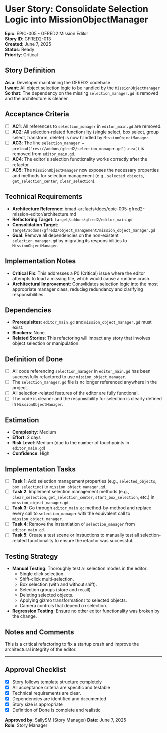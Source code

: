 # User Story: Consolidate Selection Logic into MissionObjectManager

**Epic**: EPIC-005 - GFRED2 Mission Editor  
**Story ID**: GFRED2-013  
**Created**: June 7, 2025  
**Status**: Ready  
**Priority**: Critical

## Story Definition
**As a**: Developer maintaining the GFRED2 codebase  
**I want**: All object selection logic to be handled by the `MissionObjectManager`  
**So that**: The dependency on the missing `selection_manager.gd` is removed and the architecture is cleaner.

## Acceptance Criteria
- [ ] **AC1**: All references to `selection_manager` in `editor_main.gd` are removed.
- [ ] **AC2**: All selection-related functionality (single select, box select, group select, transform, delete) is now handled by `MissionObjectManager`.
- [ ] **AC3**: The line `selection_manager = preload("res://addons/gfred2/selection_manager.gd").new()` is removed from `editor_main.gd`.
- [ ] **AC4**: The editor's selection functionality works correctly after the refactor.
- [ ] **AC5**: The `MissionObjectManager` now exposes the necessary properties and methods for selection management (e.g., `selected_objects`, `get_selection_center`, `clear_selection`).

## Technical Requirements
- **Architecture Reference**: bmad-artifacts/docs/epic-005-gfred2-mission-editor/architecture.md
- **Refactoring Target**: `target/addons/gfred2/editor_main.gd`
- **Consolidation Target**: `target/addons/gfred2/object_management/mission_object_manager.gd`
- **Goal**: Remove all dependencies on the non-existent `selection_manager.gd` by migrating its responsibilities to `MissionObjectManager`.

## Implementation Notes
- **Critical Fix**: This addresses a P0 (Critical) issue where the editor attempts to load a missing file, which would cause a runtime crash.
- **Architectural Improvement**: Consolidates selection logic into the most appropriate manager class, reducing redundancy and clarifying responsibilities.

## Dependencies
- **Prerequisites**: `editor_main.gd` and `mission_object_manager.gd` must exist.
- **Blockers**: None.
- **Related Stories**: This refactoring will impact any story that involves object selection or manipulation.

## Definition of Done
- [ ] All code referencing `selection_manager` in `editor_main.gd` has been successfully refactored to use `mission_object_manager`.
- [ ] The `selection_manager.gd` file is no longer referenced anywhere in the project.
- [ ] All selection-related features of the editor are fully functional.
- [ ] The code is cleaner and the responsibility for selection is clearly defined in `MissionObjectManager`.

## Estimation
- **Complexity**: Medium
- **Effort**: 2 days
- **Risk Level**: Medium (due to the number of touchpoints in `editor_main.gd`)
- **Confidence**: High

## Implementation Tasks
- [ ] **Task 1**: Add selection management properties (e.g., `selected_objects`, `box_selecting`) to `mission_object_manager.gd`.
- [ ] **Task 2**: Implement selection management methods (e.g., `clear_selection`, `get_selection_center`, `start_box_selection`, etc.) in `mission_object_manager.gd`.
- [ ] **Task 3**: Go through `editor_main.gd` method-by-method and replace every call to `selection_manager` with the equivalent call to `mission_object_manager`.
- [ ] **Task 4**: Remove the instantiation of `selection_manager` from `editor_main.gd`.
- [ ] **Task 5**: Create a test scene or instructions to manually test all selection-related functionality to ensure the refactor was successful.

## Testing Strategy
- **Manual Testing**: Thoroughly test all selection modes in the editor:
  - Single click selection.
  - Shift-click multi-selection.
  - Box selection (with and without shift).
  - Selection groups (store and recall).
  - Deleting selected objects.
  - Applying gizmo transformations to selected objects.
  - Camera controls that depend on selection.
- **Regression Testing**: Ensure no other editor functionality was broken by the change.

## Notes and Comments
This is a critical refactoring to fix a startup crash and improve the architectural integrity of the editor.

---

## Approval Checklist
- [x] Story follows template structure completely
- [x] All acceptance criteria are specific and testable
- [x] Technical requirements are clear.
- [x] Dependencies are identified and documented
- [x] Story size is appropriate
- [x] Definition of Done is complete and realistic

**Approved by**: SallySM (Story Manager) **Date**: June 7, 2025  
**Role**: Story Manager
